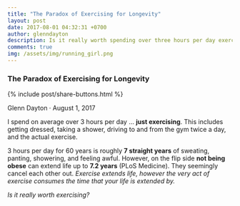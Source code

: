```yaml
---
title: "The Paradox of Exercising for Longevity"
layout: post
date: 2017-08-01 04:32:31 +0700
author: glenndayton
description: Is it really worth spending over three hours per day exercising?
comments: true
img: /assets/img/running_girl.png
---
```

### The Paradox of Exercising for Longevity

{% include post/share-buttons.html %}

Glenn Dayton &middot; August 1, 2017

I spend on average over 3 hours per day ... **just exercising**. This includes getting dressed, taking a shower,
driving to and from the gym twice a day, and the actual exercise.

3 hours per day for 60 years is roughly **7 straight years** of sweating, panting, showering, and feeling awful. However,
on the flip side **not being obese** can extend life up to **7.2 years**  (PLoS Medicine). They seemingly cancel
each other out. *Exercise extends life, however the very act of exercise consumes the time that your life is extended by.*

*Is it really worth exercising?*